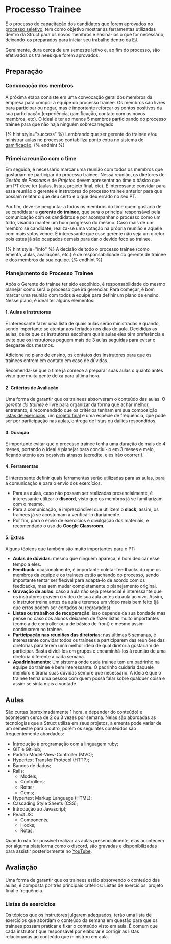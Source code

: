 # Processo Trainee

É o processo de capacitação dos candidatos que forem aprovados no [processo seletivo](./README.md), tem como objetivo mostrar as ferramentas utilizadas dentro da Struct para os novos membros e ensiná-los o que for necessário, deixando-os preparados para iniciar seu trabalho dentro da EJ.

Geralmente, dura cerca de um semestre letivo e, ao fim do processo, são efetivados os trainees que forem aprovados.

## Preparação

### Convocação dos membros

A próxima etapa consiste em uma convocação geral dos membros da empresa para compor a equipe do processo trainee. Os membros são livres para participar ou negar, mas é importante reforçar os pontos positivos da sua participação (experiência, gamificação, contato com os novos membros, etc). O ideal é ter ao menos 5 membros participando do processo trainee para que não haja ninguém sobrecarregado.

{% hint style="success" %}
Lembrando que ser gerente do trainee e/ou ministrar aulas no processo contabiliza ponto extra no sistema de [gamificação](../../execucao/gamificacao/gamificacao.md).
{% endhint %}

### Primeira reunião com o time

Em seguida, é necessário marcar uma reunião com todos os membros que gostariam de participar do processo trainee. Nessa reunião, os diretores de *Gestão de Pessoas* e de *Projetos* devem apresentar ao time o básico que um PT deve ter (aulas, listas, projeto final, etc). É interessante convidar para essa reunião o gerente e instrutores do processo trainee anterior para que possam relatar o que deu certo e o que deu errado no seu PT.

Por fim, deve-se perguntar a todos os membros do time quem gostaria de se candidatar a **gerente do trainee**, que será o principal responsável pela comunicação com os candidatos e por acompanhar o processo como um todo, visando manter um bom progresso do mesmo. Caso mais de um membro se candidate, realiza-se uma votação na própria reunião e aquele com mais votos vence. É interessante que esse gerente não seja um diretor pois estes já são ocupados demais para dar o devido foco ao trainee.

{% hint style="info" %}
A decisão de todo o processo trainee (como ementa, aulas, avaliações, etc.) é de responsabilidade do gerente de trainee e dos membros da sua equipe.
{% endhint %}

### Planejamento do Processo Trainee

Após o Gerente do trainee ter sido escolhido, é responsabilidade do mesmo planejar como será o processo que irá gerenciar. Para começar, é bom marcar uma reunião com todos a equipe para definir um plano de ensino. Nesse plano, é ideal ter alguns elementos:

#### 1. Aulas e Instrutores  

É interessante fazer uma lista de quais aulas serão ministradas e quando, sendo importante se atentar aos feriados nos dias de aula. Decididas as aulas, deixe que os instrutores escolham quais aulas eles têm preferência e evite que os instrutores peguem mais de 3 aulas seguidas para evitar o desgaste dos mesmos.

Adicione no plano de ensino, os contatos dos instrutores para que os trainees entrem em contato em caso de dúvidas.

Recomenda-se que o time já comece a preparar suas aulas o quanto antes visto que muita gente deixa para última hora.

#### 2. Critérios de Avaliação

Uma forma de garantir que os trainees absorveram o conteúdo das aulas. O *gerente do trainee* é livre para organizar da forma que achar melhor, entretanto, é recomendado que os critérios tenham em sua composição [listas de exercícios](#listas-de-exercicios), um [projeto final](#projeto-final) e uma espécie de frequência, que pode ser por participação nas aulas, entrega de listas ou dailies respondidos.

#### 3. Duração

É importante evitar que o processo trainee tenha uma duração de mais de 4 meses, portando o ideal é planejar para concluí-lo em 3 meses e meio, ficando atento aos possíveis atrasos (acredite, eles irão ocorrer!).

#### 4. Ferramentas

É interessante definir quais ferramentas serão utilizadas para as aulas, para a comunicação e para o envio dos exercícios.

- Para as aulas, caso não possam ser realizadas presencialmente, é interessante utilizar o **discord**, visto que os membros já se familiarizam com o mesmo.
- Para a comunicação, é imprescindível que utilizem o **slack**, assim, os trainees já se acostumam a verificá-lo diariamente.
- Por fim, para o envio de exercícios e divulgação dos materiais, é recomendado o uso do **Google Classroom**.

#### 5. Extras

Alguns tópicos que também são muito importantes para o PT:

- **Aulas de dúvidas**: mesmo que ninguém apareça, é bom dedicar esse tempo a eles.
- **Feedback**: ocasionalmente, é importante coletar feedbacks do que os membros da equipe e os trainees estão achando do processo, sendo importante tentar ser flexível para adaptá-lo de acordo com os feedbacks, mas sem mudar completamente o planejamento original.
- **Gravação de aulas**: caso a aula não seja presencial é interessante que os instrutores gravem o vídeo de sua aula antes da aula ao vivo. Assim, o instrutor treina antes da aula e teremos um vídeo mais bem feito (já que erros podem ser cortados ou regravados).
- **Listas ou trabalhos de recuperação**: isso depende da sua bondade mas pense no caso dos alunos deixarem de fazer listas muito importantes (como a de controller ou a de básico de front) e mesmo assim continuarem no trainee.
- **Participação nas reuniões das diretorias**: nas últimas 5 semanas, é interessante convidar todos os trainees a participarem das reuniões das diretorias para terem uma melhor ideia de qual diretoria gostariam de participar. Basta dividi-los em grupos e encaminhá-los à reunião de uma diretoria diferente a cada semana.
- **Apadrinhamento**: Um sistema onde cada trainee tem um padrinho na equipe do trainee é bem interessante. O padrinho cuidaria daquele membro e tiraria suas dúvidas sempre que necessário. A ideia é que o trainee tenha uma pessoa com quem possa falar sobre qualquer coisa e assim se sinta mais a vontade.



## Aulas

São curtas (aproximadamente 1 hora, a depender do conteúdo) e acontecem cerca de 2 ou 3 vezes por semana. Nelas são abordadas as tecnologias que a Struct utiliza em seus projetos, a ementa pode variar de um semestre para o outro, porém os seguintes conteúdos são frequentemente abordados:

- Introdução à programação com a linguagem ruby;
- GIT e GitHub;
- Padrão Model-View-Controller (MVC);
- Hypertext Transfer Protocol (HTTP);
- Bancos de dados;
- Rails:
    - Models;
    - Controllers;
    - Rotas;
    - Gems;
- Hypertext Markup Language (HTML);
- Cascading Style Sheets (CSS);
- Introdução ao Javascript;
- React JS:
    - Components;
    - Hooks;
    - Rotas.

Quando não for possível realizar as aulas presencialmente, elas acontecem por alguma plataforma como o discord, são gravadas e disponibilizadas para assistir posteriormente no [YouTube](https://www.youtube.com/channel/UCB-hKGoJ9FdtE0zyLwMomtw).

## Avaliação

Uma forma de garantir que os trainees estão absorvendo o conteúdo das aulas, é composta por três principais critérios: Listas de exercícios, projeto final e frequência. 

### Listas de exercícios

Os tópicos que os instrutores julgarem adequados, terão uma lista de exercícios que abordam o conteúdo da semana em questão para que os trainees possam praticar e fixar o conteúdo visto em aula. É comum que cada instrutor fique responsável por elaborar e corrigir as listas relacionadas ao conteúdo que ministrou em aula.
